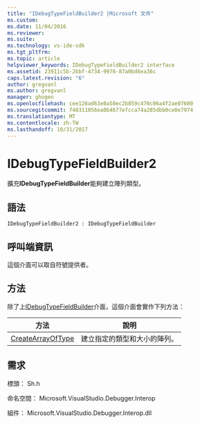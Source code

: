 ```yaml
---
title: "IDebugTypeFieldBuilder2 |Microsoft 文件"
ms.custom: 
ms.date: 11/04/2016
ms.reviewer: 
ms.suite: 
ms.technology: vs-ide-sdk
ms.tgt_pltfrm: 
ms.topic: article
helpviewer_keywords: IDebugTypeFieldBuilder2 interface
ms.assetid: 23911c5b-2bbf-4734-9976-87a0bd6ea36c
caps.latest.revision: "6"
author: gregvanl
ms.author: gregvanl
manager: ghogen
ms.openlocfilehash: cee126ad63e0a50ec2b859c470c06a4f2ae07600
ms.sourcegitcommit: f40311056ea0b4677efcca74a285dbb0ce0e7974
ms.translationtype: MT
ms.contentlocale: zh-TW
ms.lasthandoff: 10/31/2017
---
```

# <a name="idebugtypefieldbuilder2"></a>IDebugTypeFieldBuilder2
擴充**IDebugTypeFieldBuilder**能夠建立陣列類型。  
  
## <a name="syntax"></a>語法  
  
```  
IDebugTypeFieldBuilder2 : IDebugTypeFieldBuilder  
```  
  
## <a name="notes-for-callers"></a>呼叫端資訊  
 這個介面可以取自符號提供者。  
  
## <a name="methods"></a>方法  
 除了上[IDebugTypeFieldBuilder](../../../extensibility/debugger/reference/idebugtypefieldbuilder.md)介面，這個介面會實作下列方法：  
  
|方法|說明|  
|------------|-----------------|  
|[CreateArrayOfType](../../../extensibility/debugger/reference/idebugtypefieldbuilder2-createarrayoftype.md)|建立指定的類型和大小的陣列。|  
  
## <a name="requirements"></a>需求  
 標頭： Sh.h  
  
 命名空間： Microsoft.VisualStudio.Debugger.Interop  
  
 組件： Microsoft.VisualStudio.Debugger.Interop.dll